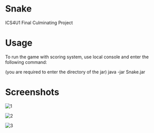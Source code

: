 # Snake

ICS4U1
Final Culminating Project

# Usage
To run the game with scoring system, use local console and enter the following command:

(you are required to enter the directory of the jar)
java -jar Snake.jar

# Screenshots
![1](https://i.imgur.com/HJpH3eZ.png)

![2](https://i.imgur.com/s4CSUU7.png)

![3](https://i.imgur.com/tJgxsIk.png)
